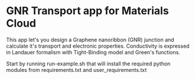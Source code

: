 # GNR Transport app for Materials Cloud

This app let's you design a Graphene nanoribbon (GNR) junction and calculate it's transport and electronic properties. Conductivity is expressed in Landauer formalism with Tight-Binding model and Green's functions.

Start by running run-example.sh that will install the required python modules from requirements.txt and user_requirements.txt
